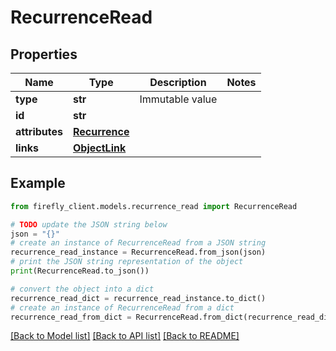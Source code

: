 # RecurrenceRead


## Properties

Name | Type | Description | Notes
------------ | ------------- | ------------- | -------------
**type** | **str** | Immutable value | 
**id** | **str** |  | 
**attributes** | [**Recurrence**](Recurrence.md) |  | 
**links** | [**ObjectLink**](ObjectLink.md) |  | 

## Example

```python
from firefly_client.models.recurrence_read import RecurrenceRead

# TODO update the JSON string below
json = "{}"
# create an instance of RecurrenceRead from a JSON string
recurrence_read_instance = RecurrenceRead.from_json(json)
# print the JSON string representation of the object
print(RecurrenceRead.to_json())

# convert the object into a dict
recurrence_read_dict = recurrence_read_instance.to_dict()
# create an instance of RecurrenceRead from a dict
recurrence_read_from_dict = RecurrenceRead.from_dict(recurrence_read_dict)
```
[[Back to Model list]](../README.md#documentation-for-models) [[Back to API list]](../README.md#documentation-for-api-endpoints) [[Back to README]](../README.md)


